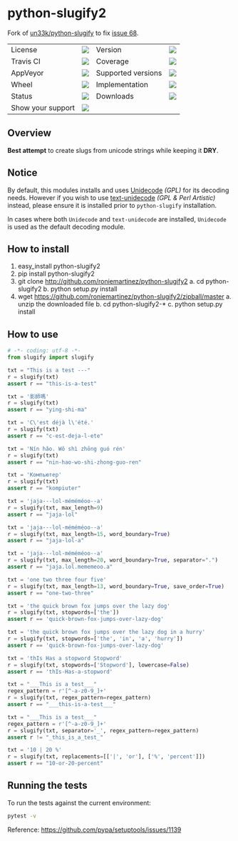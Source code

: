 # python-slugify2

Fork of [un33k/python-slugify](https://github.com/un33k/python-slugify) to fix [issue 68](https://github.com/un33k/python-slugify/issues/68).

<table>
    <tr>
        <td>License</td>
        <td><img src='https://img.shields.io/pypi/l/python-slugify2.svg'></td>
        <td>Version</td>
        <td><img src='https://img.shields.io/pypi/v/python-slugify2.svg'></td>
    </tr>
    <tr>
        <td>Travis CI</td>
        <td><img src='https://travis-ci.org/roniemartinez/python-slugify2.svg?branch=develop'></td>
        <td>Coverage</td>
        <td><img src='https://codecov.io/gh/roniemartinez/python-slugify2/branch/develop/graph/badge.svg'></td>
    </tr>
    <tr>
        <td>AppVeyor</td>
        <td><img src='https://ci.appveyor.com/api/projects/status/srpweajn7vq7hq02/branch/develop?svg=true'></td>
        <td>Supported versions</td>
        <td><img src='https://img.shields.io/pypi/pyversions/python-slugify2.svg'></td>
    </tr>
    <tr>
        <td>Wheel</td>
        <td><img src='https://img.shields.io/pypi/wheel/python-slugify2.svg'></td>
        <td>Implementation</td>
        <td><img src='https://img.shields.io/pypi/implementation/python-slugify2.svg'></td>
    </tr>
    <tr>
        <td>Status</td>
        <td><img src='https://img.shields.io/pypi/status/python-slugify2.svg'></td>
        <td>Downloads</td>
        <td><img src='https://img.shields.io/pypi/dm/python-slugify2.svg'></td>
    </tr>
    <tr>
        <td>Show your support</td>
        <td><a href='https://saythanks.io/to/roniemartinez'><img src='https://img.shields.io/badge/Say%20Thanks-!-1EAEDB.svg'></a></td>
    </tr>
</table>

## Overview

**Best attempt** to create slugs from unicode strings while keeping it **DRY**.

## Notice

By default, this modules installs and uses [Unidecode](https://github.com/avian2/unidecode) *(GPL)* for its decoding needs.  However if you wish to use [text-unidecode](https://github.com/kmike/text-unidecode) *(GPL & Perl Artistic)* instead, please ensure it is installed prior to `python-slugify` installation.

In cases where both `Unidecode` and `text-unidecode` are installed, `Unidecode` is used as the default decoding module.


## How to install

1. easy_install python-slugify2
2. pip install python-slugify2
3. git clone http://github.com/roniemartinez/python-slugify2
    a. cd python-slugify2
    b. python setup.py install
4. wget https://github.com/roniemartinez/python-slugify2/zipball/master
    a. unzip the downloaded file
    b. cd python-slugify2-*
    c. python setup.py install


## How to use

```python
# -*- coding: utf-8 -*-
from slugify import slugify

txt = "This is a test ---"
r = slugify(txt)
assert r == "this-is-a-test"

txt = '影師嗎'
r = slugify(txt)
assert r == "ying-shi-ma"

txt = 'C\'est déjà l\'été.'
r = slugify(txt)
assert r == "c-est-deja-l-ete"

txt = 'Nín hǎo. Wǒ shì zhōng guó rén'
r = slugify(txt)
assert r == "nin-hao-wo-shi-zhong-guo-ren"

txt = 'Компьютер'
r = slugify(txt)
assert r == "kompiuter"

txt = 'jaja---lol-méméméoo--a'
r = slugify(txt, max_length=9)
assert r == "jaja-lol"

txt = 'jaja---lol-méméméoo--a'
r = slugify(txt, max_length=15, word_boundary=True)
assert r == "jaja-lol-a"

txt = 'jaja---lol-méméméoo--a'
r = slugify(txt, max_length=20, word_boundary=True, separator=".")
assert r == "jaja.lol.mememeoo.a"

txt = 'one two three four five'
r = slugify(txt, max_length=13, word_boundary=True, save_order=True)
assert r == "one-two-three"

txt = 'the quick brown fox jumps over the lazy dog'
r = slugify(txt, stopwords=['the'])
assert r == 'quick-brown-fox-jumps-over-lazy-dog'

txt = 'the quick brown fox jumps over the lazy dog in a hurry'
r = slugify(txt, stopwords=['the', 'in', 'a', 'hurry'])
assert r == 'quick-brown-fox-jumps-over-lazy-dog'

txt = 'thIs Has a stopword Stopword'
r = slugify(txt, stopwords=['Stopword'], lowercase=False)
assert r == 'thIs-Has-a-stopword'

txt = "___This is a test___"
regex_pattern = r'[^-a-z0-9_]+'
r = slugify(txt, regex_pattern=regex_pattern)
assert r == "___this-is-a-test___"

txt = "___This is a test___"
regex_pattern = r'[^-a-z0-9_]+'
r = slugify(txt, separator='_', regex_pattern=regex_pattern)
assert r != "_this_is_a_test_"

txt = '10 | 20 %'
r = slugify(txt, replacements=[['|', 'or'], ['%', 'percent']])
assert r == "10-or-20-percent"

```


## Running the tests

To run the tests against the current environment:

```bash
pytest -v
```

Reference: https://github.com/pypa/setuptools/issues/1139 